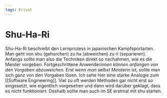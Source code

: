 ```yaml
---
tags: Privat
---
```

# Shu-Ha-Ri
Shu-Ha-Ri beschreibt den Lernprozess in japanischen Kampfsportarten. Man geht von shu (gehorchen) zu ha (abweichen) zu ri (separieren). Anfangs sollte man also die Techniken direkt so nachahmen, wie es die Meister vorgeben. Fortgeschrittene Anwender*innen können anfangen von den Vorgaben abzuweichen. Erst wenn man selbst Meister*in ist, sollte man sich ganz von den Vorgaben lösen. Ich sehe hier eine starke Analogie zum [[Software Engineering]]. Viel zu oft werden Methoden gar nicht erst so eingesetzt, wie eigentlich vorgesehen und dann wird darüber geklagt, dass es nicht funktioniert. Deshalb sollte man auch im SE erstmal mit shu starten.